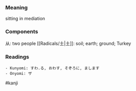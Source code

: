 ### Meaning

sitting in mediation

### Components

从: two people [[Radicals/土|土]]: soil; earth; ground; Turkey

### Readings

```
- Kunyomi: すわ.る, おわす, そぞろに, まします
- Onyomi: ザ
```

#kanji
